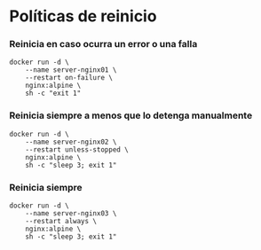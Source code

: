 # Políticas de reinicio

### Reinicia en caso ocurra un error o una falla
```
docker run -d \
    --name server-nginx01 \
    --restart on-failure \
    nginx:alpine \
    sh -c "exit 1"
```

### Reinicia siempre a menos que lo detenga manualmente
```
docker run -d \
    --name server-nginx02 \
    --restart unless-stopped \
    nginx:alpine \
    sh -c "sleep 3; exit 1"
```

### Reinicia siempre
```
docker run -d \
    --name server-nginx03 \
    --restart always \
    nginx:alpine \
    sh -c "sleep 3; exit 1"
```